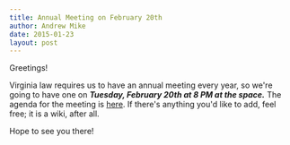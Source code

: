```yaml
---
title: Annual Meeting on February 20th
author: Andrew Mike
date: 2015-01-23
layout: post
---
```


Greetings!

Virginia law requires us to have an annual meeting every year, so we're going to have one on ***Tuesday, February 20th at 8 PM at the space.*** The agenda for the meeting is [here](http://wiki.hacksburg.org/meetings:2014-15_annual_meeting). If there's anything you'd like to add, feel free; it is a wiki, after all.

Hope to see you there!